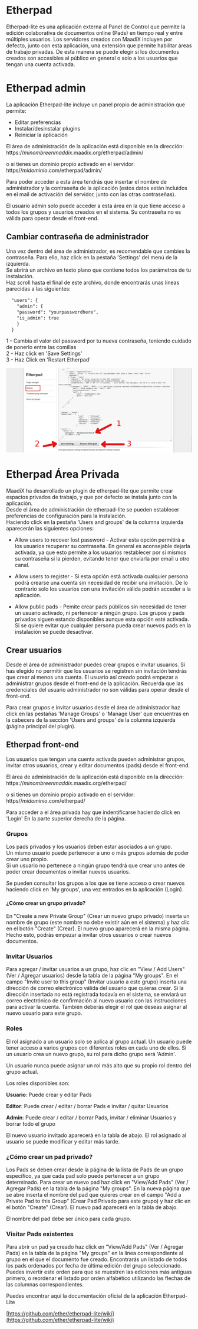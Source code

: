 # Etherpad   

Etherpad-lite es una aplicación externa al Panel de Control que permite la edición colaborativa de documentos online (Pads) en tiempo real y entre múltiples usuarios. 
Los servidores creados con MaadiX incluyen por defecto, junto con esta aplicación, una extensión que permite habilitar áreas de trabajo privadas. De esta manera se puede elegir si los documentos creados son accesibles al público en general o solo a los usuarios que tengan una cuenta activada.  


# Etherpad admin

La aplicación Etherpad-lite incluye un panel propio de administración que permite:

* Editar preferencias  
* Instalar/desinstalar plugins  
* Reiniciar la aplicación  

El área de administración de la aplicación está disponible en la dirección:  
https://*minombreenmaddix*.maadix.org/etherpad/admin/

o si tienes un dominio propio activado en el servidor:  
https//*midominio*.com/etherpad/admin/  

Para poder acceder a esta área tendrás que insertar el nombre de administrador y la contraseña de la aplicación (estos datos están incluidos en el mail de activación del servidor, junto con las otras contraseñas). 

El usuario admin solo puede acceder a esta área en la que tiene acceso a todos los grupos y usuarios creados en el sistema.  Su contraseña no es válida para operar desde el front-end.

## Cambiar contraseña de administrador  

Una vez dentro del área de administrador, es recomendable que cambies la contraseña.  Para ello, haz click en la pestaña 'Settings' del menú de la izquierda.  
Se abrirá un archivo en texto plano que contiene todos los parámetros de tu instalación.  
Haz scroll hasta el final de este archivo, donde encontrarás unas líneas parecidas a las siguientes:

      "users": {
        "admin": {
        "password": "yourpasswordhere",
        "is_admin": true
        }
      }

1 - Cambia el valor del password por tu nueva contraseña, teniendo cuidado de ponerlo entre las comillas    
2 - Haz click en 'Save Settings'  
3 - Haz Click en 'Restart Etherpad'  
 
![Change etherpad password](img/ch-paswd.png)  


# Etherpad Área Privada 

MaadiX ha desarrollado un plugin de etherpad-lite que permite crear espacios privados de trabajo, y que por defecto se instala junto con la aplicación.  
Desde el área de administración de etherpad-lite se pueden establecer preferencias de configuración para la instalación.  
Haciendo click en la pestaña 'Users and groups' de la columna izquierda aparecerán las siguientes opciones:  


* Allow users to recover lost password - Activar esta opción permitirá a los usuarios recuperar su contraseña. En general es aconsejable dejarla activada, ya que esto permite a los usuarios restablecer por sí mismos su contraseña si la pierden, evitando tener que enviarla por email u otro canal.   

* Allow users to register - Si esta opción está activada cualquier persona podrá crearse una cuenta sin necesidad de recibir una invitación. De lo contrario solo los usuarios con una invitación válida podrán acceder a la aplicación.  
  
* Allow public pads - Pemite crear pads públicos sin necesidad de tener un usuario activado, ni pertenecer a ningún grupo. Los grupos y pads privados siguen estando disponibles aunque esta opción esté activada. Si se quiere evitar que cualquier persona pueda crear nuevos pads en la instalación se puede desactivar.    



## Crear usuarios  
 
Desde el área de administrador puedes crear grupos e invitar usuarios. Si has elegido no permitir que los usuarios se registren sin invitación tendrás que crear al menos una cuenta. El usuario así creado podrá empezar a administrar grupos desde el front-end de la aplicación.  Recuerda que las credenciales del usuario administrador no son válidas para operar desde el front-end.   

Para crear grupos e invitar usuarios desde el área de administrador haz click en las pestañas 'Manage Groups' o 'Manage User' que encuentras en la cabecera de la sección 'Users and groups' de la columna izquierda (página principal del plugin).

## Etherpad front-end

Los usuarios que tengan una cuenta activada pueden administrar grupos, invitar otros usuarios, crear y editar documentos (pads) desde el front-end. 

El área de administración de la aplicación está disponible en la dirección:  
https://*minombreenmaddix*.maadix.org/etherpad/

o si tienes un dominio propio activado en el servidor:  
https//*midominio*.com/etherpad/


Para acceder a el área privada hay que indentificarse haciendo click en 'Login' En la parte superior derecha de la página.

### Grupos  

Los pads privados y los usuarios deben estar asociados a un grupo.  
Un mismo usuario puede pertenecer a uno o más grupos además de poder crear uno propio.  
Si un usuario no pertenece a ningún grupo tendrá que crear uno antes de poder crear documentos o invitar nuevos usuarios.   

 Se pueden consultar los grupos a los que se tiene acceso o crear nuevos haciendo click en 'My groups', una vez entrados en la aplicación (Login).  

#### ¿Cómo crear un grupo privado?  

En "Create a new Private Group" (Crear un nuevo grupo privado) inserta un nombre de grupo (este nombre no debe existir aún en el sistema) y haz clic en el botón "Create" (Crear). El nuevo grupo aparecerá en la misma página. Hecho esto, podrás empezar a invitar otros usuarios o crear nuevos documentos.  

### Invitar Usuarios  

Para agregar / invitar  usuarios a un grupo, haz clic en "View / Add Users" (Ver / Agregar usuarios) desde la tabla de la página "My groups". En el campo "Invite user to this group" (Invitar usuario a este grupo) inserta una dirección de correo electrónico válida del usuario que quieras crear. Si  la dirección insertada no está registrada todavía en el sistema, se enviará un correo electrónico de confirmación al nuevo usuario con las instrucciones para activar la cuenta. También deberás elegir el rol que deseas asignar al nuevo usuario para este grupo.  

### Roles

El rol asignado a un usuario solo se aplica al grupo actual. Un usuario puede tener acceso a varios grupos con diferentes roles en cada uno de ellos. Si un usuario crea un nuevo grupo, su rol para dicho grupo será 'Admin'.

Un usuario nunca puede asignar un rol más alto que su propio rol dentro del grupo actual.

Los roles disponibles son:

   **Usuario**: Puede crear y editar Pads
   
   **Editor**: Puede crear / editar / borrar Pads e invitar / quitar Usuarios
   
   **Admin**: Puede crear / editar / borrar Pads, invitar / eliminar Usuarios y borrar todo el grupo
 
El nuevo usuario invitado aparecerá en la tabla de abajo. El rol asignado al usuario se puede modificar y editar más tarde.  

### ¿Cómo crear un pad privado?  

Los Pads se deben crear desde la página de la lista de Pads de un grupo específico, ya que cada pad solo puede pertenecer a un grupo determinado. Para crear un nuevo pad haz click en "View/Add Pads" (Ver / Agregar Pads) en la tabla de la página "My groups".  En la nueva página que se abre inserta el nombre del pad que quieres crear en el campo "Add a Private Pad to this Group" (Crear Pad Privado para este grupo) y haz clic en el botón "Create" (Crear). El nuevo pad aparecerá en la tabla de abajo.  

El nombre del pad debe ser único para cada grupo.  

### Visitar Pads existentes  

Para abrir un pad ya creado haz click en "View/Add Pads" (Ver / Agregar Pads)  en la tabla de la página "My groups" en la línea correspondiente al grupo en el que el documento fue creado. Encontrarás un listado de todos los pads ordenados por fecha de última edición del grupo seleccionado.  
Puedes invertir este orden para que se muestren las ediciones más antiguas primero, o reordenar el listado por orden alfabético utilizando las flechas de las columnas correspondientes.  

Puedes encontrar aquí la documentación oficial de la aplicación Etherpad-Lite 

[https://github.com/ether/etherpad-lite/wiki](https://github.com/ether/etherpad-lite/wiki)
